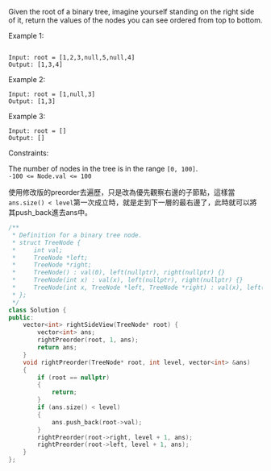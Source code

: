Given the root of a binary tree, imagine yourself standing on the right side of it, return the values of the nodes you can see ordered from top to bottom.

 

Example 1:
```

Input: root = [1,2,3,null,5,null,4]
Output: [1,3,4]
```
Example 2:
```
Input: root = [1,null,3]
Output: [1,3]
```
Example 3:
```
Input: root = []
Output: []
 ```

Constraints:  

The number of nodes in the tree is in the range ``[0, 100]``.  
``-100 <= Node.val <= 100``  
  
使用修改版的preorder去遍歷，只是改為優先觀察右邊的子節點，這樣當 ``ans.size() < level``第一次成立時，就是走到下一層的最右邊了，此時就可以將其push_back進去ans中。
```c++
/**
 * Definition for a binary tree node.
 * struct TreeNode {
 *     int val;
 *     TreeNode *left;
 *     TreeNode *right;
 *     TreeNode() : val(0), left(nullptr), right(nullptr) {}
 *     TreeNode(int x) : val(x), left(nullptr), right(nullptr) {}
 *     TreeNode(int x, TreeNode *left, TreeNode *right) : val(x), left(left), right(right) {}
 * };
 */
class Solution {
public:
    vector<int> rightSideView(TreeNode* root) {
        vector<int> ans;
        rightPreorder(root, 1, ans);
        return ans;
    }
    void rightPreorder(TreeNode* root, int level, vector<int> &ans)
    {
        if (root == nullptr)
        {
            return;
        }
        if (ans.size() < level)
        {
            ans.push_back(root->val);
        }
        rightPreorder(root->right, level + 1, ans);
        rightPreorder(root->left, level + 1, ans);
    }
};
```
